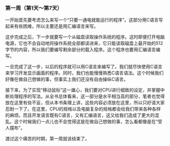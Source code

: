 
###  第一周（第1天～第7天）

一开始首先要考虑怎么来写一个“只要一通电就能运行的程序”。这部分用C语言写起来有些困难，所以主要还是用汇编语言来写。

这步完成之后，下一步就要写一个从磁盘读取操作系统的程序。这时即便打开电脑电源，它也不会自动地将操作系统全部都读进来，它只能读取磁盘上最开始的512字节的内容，所以我们要编写剩余部分的载入程序。这个程序也要用汇编语言编写。

一旦完成了这一步，以后的程序就可以用C语言来编写了。我们就尽快使用C语言来学习开发显示画面的程序。同时，我们也能慢慢熟悉C语言语法。这个时候我们好像在做自己想做的事，但事实上我们还没有自由操纵C语言。

接下来，为了实现“移动鼠标”这一雄心，我们要对CPU进行细致的设定，并掌握中断处理程序的写法。从全书总体看来，这一部分是水平相当高的部分，笔者也觉得放在这里有些不妥，但从本书条理上讲，这些内容必须放在这里，所以只好请大家忍耐一下了。在这里，CPU的规格以及电脑复杂的规格都会给我们带来各种各样的麻烦。而且开发语言既有C语言，又有汇编语言，这又给我们造成了更大的混乱。这个时候我们一点儿也不会觉得这是在做自己想做的事，怎么看都像是在“受人摆布”。

渡过这个痛苦的时期，第一周就该结束了。